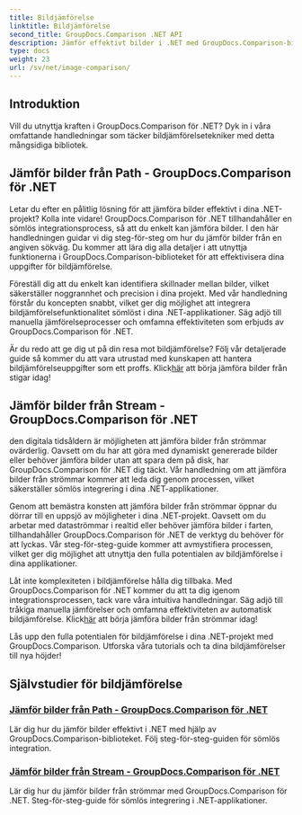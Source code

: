 ```yaml
---
title: Bildjämförelse
linktitle: Bildjämförelse
second_title: GroupDocs.Comparison .NET API
description: Jämför effektivt bilder i .NET med GroupDocs.Comparison-biblioteket. Steg-för-steg tutorials för sömlös integration från sökväg eller ström.
type: docs
weight: 23
url: /sv/net/image-comparison/
---
```


## Introduktion

Vill du utnyttja kraften i GroupDocs.Comparison för .NET? Dyk in i våra omfattande handledningar som täcker bildjämförelsetekniker med detta mångsidiga bibliotek.

## Jämför bilder från Path - GroupDocs.Comparison för .NET

Letar du efter en pålitlig lösning för att jämföra bilder effektivt i dina .NET-projekt? Kolla inte vidare! GroupDocs.Comparison för .NET tillhandahåller en sömlös integrationsprocess, så att du enkelt kan jämföra bilder. I den här handledningen guidar vi dig steg-för-steg om hur du jämför bilder från en angiven sökväg. Du kommer att lära dig alla detaljer i att utnyttja funktionerna i GroupDocs.Comparison-biblioteket för att effektivisera dina uppgifter för bildjämförelse.

Föreställ dig att du enkelt kan identifiera skillnader mellan bilder, vilket säkerställer noggrannhet och precision i dina projekt. Med vår handledning förstår du koncepten snabbt, vilket ger dig möjlighet att integrera bildjämförelsefunktionalitet sömlöst i dina .NET-applikationer. Säg adjö till manuella jämförelseprocesser och omfamna effektiviteten som erbjuds av GroupDocs.Comparison för .NET.

 Är du redo att ge dig ut på din resa mot bildjämförelse? Följ vår detaljerade guide så kommer du att vara utrustad med kunskapen att hantera bildjämförelseuppgifter som ett proffs. Klick[här](./compare-images-from-path/) att börja jämföra bilder från stigar idag!

## Jämför bilder från Stream - GroupDocs.Comparison för .NET

den digitala tidsåldern är möjligheten att jämföra bilder från strömmar ovärderlig. Oavsett om du har att göra med dynamiskt genererade bilder eller behöver jämföra bilder utan att spara dem på disk, har GroupDocs.Comparison för .NET dig täckt. Vår handledning om att jämföra bilder från strömmar kommer att leda dig genom processen, vilket säkerställer sömlös integrering i dina .NET-applikationer.

Genom att bemästra konsten att jämföra bilder från strömmar öppnar du dörrar till en uppsjö av möjligheter i dina .NET-projekt. Oavsett om du arbetar med dataströmmar i realtid eller behöver jämföra bilder i farten, tillhandahåller GroupDocs.Comparison för .NET de verktyg du behöver för att lyckas. Vår steg-för-steg-guide kommer att avmystifiera processen, vilket ger dig möjlighet att utnyttja den fulla potentialen av bildjämförelse i dina applikationer.

Låt inte komplexiteten i bildjämförelse hålla dig tillbaka. Med GroupDocs.Comparison för .NET kommer du att ta dig igenom integrationsprocessen, tack vare våra intuitiva handledningar. Säg adjö till tråkiga manuella jämförelser och omfamna effektiviteten av automatisk bildjämförelse. Klick[här](./compare-images-from-stream/) att börja jämföra bilder från strömmar idag!

Lås upp den fulla potentialen för bildjämförelse i dina .NET-projekt med GroupDocs.Comparison. Utforska våra tutorials och ta dina bildjämförelser till nya höjder!
## Självstudier för bildjämförelse
### [Jämför bilder från Path - GroupDocs.Comparison för .NET](./compare-images-from-path/)
Lär dig hur du jämför bilder effektivt i .NET med hjälp av GroupDocs.Comparison-biblioteket. Följ steg-för-steg-guiden för sömlös integration.
### [Jämför bilder från Stream - GroupDocs.Comparison för .NET](./compare-images-from-stream/)
Lär dig hur du jämför bilder från strömmar med GroupDocs.Comparison för .NET. Steg-för-steg-guide för sömlös integrering i .NET-applikationer.